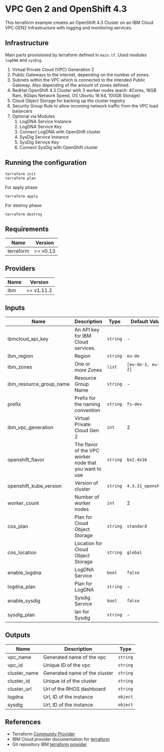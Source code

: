 # VPC Gen 2 and OpenShift 4.3

This terraform example creates an OpenShift 4.3 Cluster on an IBM Cloud VPC GEN2 Infrastructure with logging and monitoring services.

## Infrastructure

Main parts provisioned by terraform defined in `main.tf`. Used modules `logDNA` and `sysDig`.

1. Virtual Private Cloud (VPC) Generation 2
1. Public Gateways to the internet, depending on the number of zones.
1. Subnets within the VPC which is connected to the intended Public Gateway. Also depending of the amount of zones defined.
1. RedHat OpenShift 4.3 Cluster with 3 worker nodes (each: 4Cores, 16GB Ram, 8Gbps Network Speed, OS Ubuntu 18 64, 100GB Storage)
1. Cloud Object Storage for backing up the cluster registry
1. Security Group Rule to allow incoming network traffic from the VPC load balancers
1. Optional via Modules
   1. LogDNA Service Instance
   1. LogDNA Service Key
   1. Connect LogDNA with OpenShift cluster
   1. SysDig Service Instance
   1. SysDig Service Key
   1. Connect SysDig with OpenShift cluster

## Running the configuration

```shell
terraform init
terraform plan
```

For apply phase

```shell
terraform apply
```

For destroy phase

```shell
terraform destroy
```

## Requirements

| Name      | Version  |
| --------- | -------- |
| terraform | >= v0.13 |

## Providers

| Name | Version    |
| ---- | ---------- |
| ibm  | >= v1.11.2 |

## Inputs

| Name                    | Description                                            | Type     | Default Value        | Required |
| ----------------------- | ------------------------------------------------------ | -------- | -------------------- | -------- |
| ibmcloud_api_key        | An API key for IBM Cloud services.                     | `string` | -                    | yes      |
| ibm_region              | Region                                                 | `string` | `eu-de`              | yes      |
| ibm_zones               | One or more Zones                                      | `list`   | `[eu-de-3, eu-de-2]` | yes      |
| ibm_resource_group_name | Resource Group Name                                    | `string` | -                    | yes      |
| prefix                  | Prefix for the naming convention                       | `string` | `fs-dev`             | no       |
| ibm_vpc_generation      | Virtual Private Cloud Gen 2                            | `int`    | 2                    | yes      |
| openshift_flavor        | The flavor of the VPC worker node that you want to use | `string` | `bx2.4x16`           | yes      |
| openshift_kube_version  | Version of cluster                                     | `string` | `4.3.31_openshift`   | yes      |
| worker_count            | Number of worker nodes                                 | `int`    | 2                    | no       |
| cos_plan                | Plan for Cloud Object Storage                          | `string` | `standard`           | yes      |
| cos_location            | Location for Cloud Object Storage                      | `string` | `global`             | no       |
| enable_logdna           | LogDNA Service                                         | `bool`   | `false`              | no       |
| logdna_plan             | Plan for LogDNA                                        | `string` | -                    | no       |
| enable_sysdig           | Sysdig Service                                         | `bool`   | `false`              | no       |
| sysdig_plan             | lan for Sysdig                                         | `string` | -                    | no       |

## Outputs

| Name         | Description                   | Type     |
| ------------ | ----------------------------- | -------- |
| vpc_name     | Generated name of the vpc     | `string` |
| vpc_id       | Unique ID of the vpc          | `string` |
| cluster_name | Generated name of the cluster | `string` |
| cluster_id   | Unique id of the cluster      | `string` |
| cluster_url  | Url of the RHOS dashboard     | `string` |
| logdna       | Url, ID of the instance       | `object` |
| sysdig       | Url, ID of the instance       | `object` |

## References

- Terraform [Community Provider](https://www.terraform.io/docs/providers/type/community-index.html)
- IBM Cloud provider documentation for [terraform](https://cloud.ibm.com/docs/terraform?topic=terraform-index-of-terraform-resources-and-data-sources)
- Git repository IBM [terraform provider](https://github.com/IBM-Cloud/terraform-provider-ibm)
